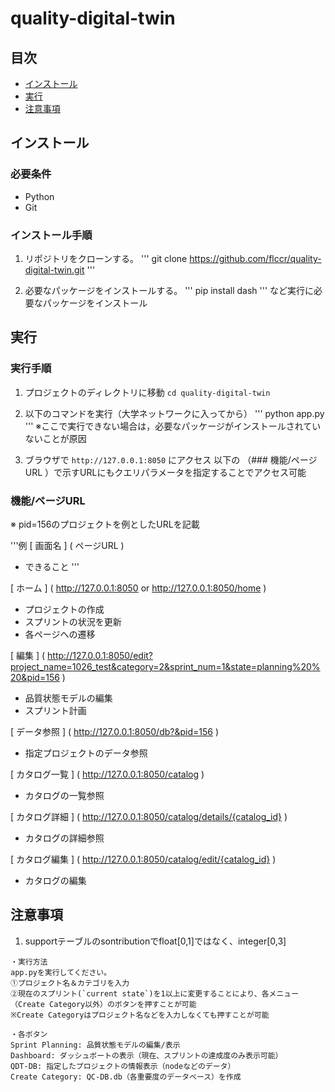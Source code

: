 # quality-digital-twin
## 目次

- [インストール](#インストール)
- [実行](#実行)
- [注意事項](#注意事項)

## インストール

### 必要条件

- Python 
- Git

### インストール手順

1. リポジトリをクローンする。
    '''
    git clone https://github.com/flccr/quality-digital-twin.git
    '''

2. 必要なパッケージをインストールする。
    '''
    pip install dash 
    ''' 
    など実行に必要なパッケージをインストール


## 実行

### 実行手順

1. プロジェクトのディレクトリに移動
    `
    cd quality-digital-twin
    `

2. 以下のコマンドを実行（大学ネットワークに入ってから）
    '''
    python app.py
    '''
    ※ここで実行できない場合は，必要なパッケージがインストールされていないことが原因

3. ブラウザで `http://127.0.0.1:8050` にアクセス
    以下の （### 機能/ページURL ）で示すURLにもクエリパラメータを指定することでアクセス可能

### 機能/ページURL
※ pid=156のプロジェクトを例としたURLを記載

'''例
[ 画面名 ] ( ページURL )
- できること
'''       

[ ホーム ] ( http://127.0.0.1:8050 or http://127.0.0.1:8050/home )
- プロジェクトの作成
- スプリントの状況を更新
- 各ページへの遷移

[ 編集 ] ( http://127.0.0.1:8050/edit?project_name=1026_test&category=2&sprint_num=1&state=planning%20%20&pid=156 )
- 品質状態モデルの編集
- スプリント計画

[ データ参照 ] ( http://127.0.0.1:8050/db?&pid=156 )
- 指定プロジェクトのデータ参照

[ カタログ一覧 ] ( http://127.0.0.1:8050/catalog )
- カタログの一覧参照

[ カタログ詳細 ] ( http://127.0.0.1:8050/catalog/details/{catalog_id} )
- カタログの詳細参照

[ カタログ編集 ] ( http://127.0.0.1:8050/catalog/edit/{catalog_id} )
- カタログの編集


## 注意事項

1. supportテーブルのsontributionでfloat[0,1]ではなく、integer[0,3]


```
・実行方法
app.pyを実行してください。
➀プロジェクト名＆カテゴリを入力
➁現在のスプリント(`current state`)を1以上に変更することにより、各メニュー（Create Category以外）のボタンを押すことが可能
※Create Categoryはプロジェクト名などを入力しなくても押すことが可能

・各ボタン
Sprint Planning: 品質状態モデルの編集/表示
Dashboard: ダッシュボートの表示（現在、スプリントの達成度のみ表示可能）
QDT-DB: 指定したプロジェクトの情報表示（nodeなどのデータ）
Create Category: QC-DB.db（各重要度のデータベース）を作成
```


